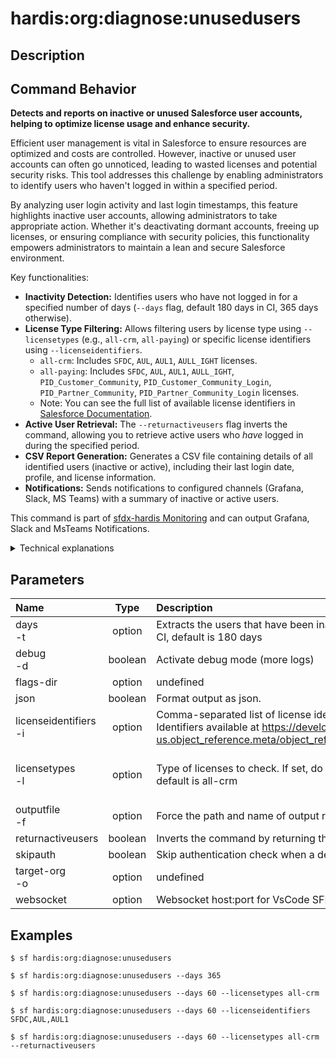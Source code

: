 <!-- This file has been generated with command 'sf hardis:doc:plugin:generate'. Please do not update it manually or it may be overwritten -->
# hardis:org:diagnose:unusedusers

## Description


## Command Behavior

**Detects and reports on inactive or unused Salesforce user accounts, helping to optimize license usage and enhance security.**

Efficient user management is vital in Salesforce to ensure resources are optimized and costs are controlled. However, inactive or unused user accounts can often go unnoticed, leading to wasted licenses and potential security risks. This tool addresses this challenge by enabling administrators to identify users who haven't logged in within a specified period.

By analyzing user login activity and last login timestamps, this feature highlights inactive user accounts, allowing administrators to take appropriate action. Whether it's deactivating dormant accounts, freeing up licenses, or ensuring compliance with security policies, this functionality empowers administrators to maintain a lean and secure Salesforce environment.

Key functionalities:

- **Inactivity Detection:** Identifies users who have not logged in for a specified number of days (`--days` flag, default 180 days in CI, 365 days otherwise).
- **License Type Filtering:** Allows filtering users by license type using `--licensetypes` (e.g., `all-crm`, `all-paying`) or specific license identifiers using `--licenseidentifiers`.
  - `all-crm`: Includes `SFDC`, `AUL`, `AUL1`, `AULL_IGHT` licenses.
  - `all-paying`: Includes `SFDC`, `AUL`, `AUL1`, `AULL_IGHT`, `PID_Customer_Community`, `PID_Customer_Community_Login`, `PID_Partner_Community`, `PID_Partner_Community_Login` licenses.
  - Note: You can see the full list of available license identifiers in [Salesforce Documentation](https://developer.salesforce.com/docs/atlas.en-us.object_reference.meta/sfdx_cli_reference/sforce_api_objects_userlicense.htm).
- **Active User Retrieval:** The `--returnactiveusers` flag inverts the command, allowing you to retrieve active users who *have* logged in during the specified period.
- **CSV Report Generation:** Generates a CSV file containing details of all identified users (inactive or active), including their last login date, profile, and license information.
- **Notifications:** Sends notifications to configured channels (Grafana, Slack, MS Teams) with a summary of inactive or active users.

This command is part of [sfdx-hardis Monitoring](https://sfdx-hardis.cloudity.com/salesforce-monitoring-inactive-users/) and can output Grafana, Slack and MsTeams Notifications.

<details markdown="1">
<summary>Technical explanations</summary>

The command's technical implementation involves:

- **SOQL Query (Bulk API):** It uses `bulkQuery` to efficiently retrieve user records from the Salesforce `User` object. The SOQL query dynamically constructs its WHERE clause based on the `--days`, `--licensetypes`, `--licenseidentifiers`, and `--returnactiveusers` flags.
- **Interactive Prompts:** Uses `prompts` to interactively ask the user for the number of inactive days and license types if not provided via flags.
- **License Mapping:** Internally maps common license type aliases (e.g., `all-crm`) to their corresponding Salesforce `LicenseDefinitionKey` values.
- **Report Generation:** It uses `generateCsvFile` to create the CSV report of users.
- **Notification Integration:** It integrates with the `NotifProvider` to send notifications, including attachments of the generated CSV report and metrics for monitoring dashboards.
- **User Feedback:** Provides a summary of the findings in the console, indicating the number of inactive or active users found.
</details>

## Parameters

| Name                      |  Type   | Description                                                                                                                                                                                                                          | Default | Required |            Options             |
|:--------------------------|:-------:|:-------------------------------------------------------------------------------------------------------------------------------------------------------------------------------------------------------------------------------------|:-------:|:--------:|:------------------------------:|
| days<br/>-t               | option  | Extracts the users that have been inactive for the amount of days specified. In CI, default is 180 days                                                                                                                              |         |          |                                |
| debug<br/>-d              | boolean | Activate debug mode (more logs)                                                                                                                                                                                                      |         |          |                                |
| flags-dir                 | option  | undefined                                                                                                                                                                                                                            |         |          |                                |
| json                      | boolean | Format output as json.                                                                                                                                                                                                               |         |          |                                |
| licenseidentifiers<br/>-i | option  | Comma-separated list of license identifiers, in case licensetypes is not used.. Identifiers available at https://developer.salesforce.com/docs/atlas.en-us.object_reference.meta/object_reference/sforce_api_objects_userlicense.htm |         |          |                                |
| licensetypes<br/>-l       | option  | Type of licenses to check. If set, do not use licenseidentifiers option. In CI, default is all-crm                                                                                                                                   |         |          | all<br/>all-crm<br/>all-paying |
| outputfile<br/>-f         | option  | Force the path and name of output report file. Must end with .csv                                                                                                                                                                    |         |          |                                |
| returnactiveusers         | boolean | Inverts the command by returning the active users                                                                                                                                                                                    |         |          |                                |
| skipauth                  | boolean | Skip authentication check when a default username is required                                                                                                                                                                        |         |          |                                |
| target-org<br/>-o         | option  | undefined                                                                                                                                                                                                                            |         |          |                                |
| websocket                 | option  | Websocket host:port for VsCode SFDX Hardis UI integration                                                                                                                                                                            |         |          |                                |

## Examples

```shell
$ sf hardis:org:diagnose:unusedusers
```

```shell
$ sf hardis:org:diagnose:unusedusers --days 365
```

```shell
$ sf hardis:org:diagnose:unusedusers --days 60 --licensetypes all-crm
```

```shell
$ sf hardis:org:diagnose:unusedusers --days 60 --licenseidentifiers SFDC,AUL,AUL1
```

```shell
$ sf hardis:org:diagnose:unusedusers --days 60 --licensetypes all-crm --returnactiveusers
```


